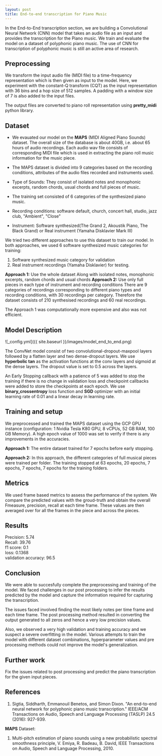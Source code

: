 ```yaml
---
layout: post
title: End-to-end transcription for Piano Music 
---
```


In the End-to-End transcription section, we are building a Convolutional Neural Network (CNN) model that takes an audio file as an input and provides the transcription for the Piano music. We train and evaluate the model on a dataset of polyphonic piano music. The use of CNN for transcription of polyphonic music is still an active area of research. 

## Preprocessing
We transform the input audio file (MIDI file) to a time-frequency representation which is then given as input to the model. Here, we experiment with the constant-Q transform (CQT) as the input representation with 36 bins and a hop size of 512 samples. A padding with a window size of 7 is also added to the input files.


The output files are converted to piano roll representation using **pretty_midi** python library.

## Dataset
- We evauated our model on the **MAPS** (MIDI Aligned Piano Sounds) dataset. The overall size of the database is about 40GB, i.e. about 65 hours of audio recordings. Each audio wav file consists of corresponding MIDI file which is used in extracting the piano roll music information for the music piece.

+ The MAPS dataset is divided into 9 categories based on the recording conditions, attributes of the audio files recorded and instruments used. 
- Type of Sounds: They consist of isolated notes and monophonic excerpts, random chords, usual chords and full pieces of music. 
+ The training set consisted of 6 categories of the synthesized piano music.
- Recording conditions: software default, church, concert hall, studio, jazz club, "Ambient", "Close"
+ Instrument: Software synthesized(The Grand 2, Akoustik Piano, The Black Grand) or Real instrument (Yamaha Disklavier Mark III) 

We tried two different approaches to use this dataset to train our model. In both approaches, we used 6 software synthesized music categories for training:  
1. Software synthesized music category for validation
2. Real instrument recordings (Yamaha Disklavier) for testing.

**Approach 1:** Use the whole dataset 
Along with isolated notes, monophonic excerpts, random chords and usual chords
**Approach 2:** Use only full pieces in each type of instrument and recording conditions
There are 9 categories of recordings corresponding to different piano types and recording conditions, with 30 recordings per category. Therefore the dataset consists of 210 synthesised recordings and 60 real recordings.

The Approach 1 was computationally more expensive and also was not efficient.  

## Model Description
![_config.yml]({{ site.baseurl }}/images/model_end_to_end.png)

The ConvNet model consist of two convolutional-dropout-maxpool layers followed by a flatten layer and two dense-dropout layers. We use **hyperbolic tan** as the activation functions at the conv layers and sigmoid at the dense layers.   The dropout value is set to 0.5 across the layers.

An Early Stopping callback with a patience of 5 was added to stop the training if there is no change in validation loss and checkpoint callbacks were added to store the checkpoints at each epoch. We use **binary_crossentropy** loss function and **SGD** optimizer with an initial learning rate of 0.01 and a linear decay in learning rate.

## Training and setup

We preprocessed and trained the MAPS dataset using the GCP GPU instance (configuration: 1 Nvidia Tesla K80 GPU, 8 vCPUs, 52 GB RAM, 100 GB Memory). A high epoch value of 1000 was set to verify if there is any improvements in the accuracies.

**Approach 1:** The entire dataset trained for 7 epochs before early stopping. 

**Approach 2:** In this approach, the different categories of full musical pieces were trained per folder. The training stopped at 63 epochs, 20 epochs, 7 epochs, 7 epochs, 7 epochs for the training folders. 

## Metrics

We used frame based metrics to assess the performance of the system. We compare the predicted values with the groud-truth and obtain the overall Fmeasure, precision, recall at each time frame. These values are then averaged over for all the frames in the piece and across the pieces.

## Results
Precision: 5.74  
Recall: 39.76  
f1 score: 0.1  
loss: 0.1368  
validation accuracy: 96.5  

## Conclusion

We were able to succesfully complete the preprocessing and training of the model. We faced challenges in our post processing to infer the results predicted by the model and capture the information required for capturing the transcription.

The issues faced involved finding the most likely notes per time frame and each time frame. The post processing method resulted in converting the output generated to all zeros and hence a very low precision values.

Also, we observed a very high validation and training accuracy and we suspect a severe overfitting in the model. Various attempts to train the model with different dataset combinations, hyperparameter values and pre processing methods could not improve the model's generalization.

## Further work

Fix the issues related to post processing and predict the piano transcription for the given input pieces.

## References

1. Sigtia, Siddharth, Emmanouil Benetos, and Simon Dixon. "An end-to-end neural network for polyphonic piano music transcription." IEEE/ACM Transactions on Audio, Speech and Language Processing (TASLP) 24.5 (2016): 927-939.  

**MAPS** Dataset:
1. Multi-pitch estimation of piano sounds using a new probabilistic spectral smoothness principle, V. Emiya, R. Badeau, B. David, IEEE Transactions on Audio, Speech and Language Processing, 2010.
